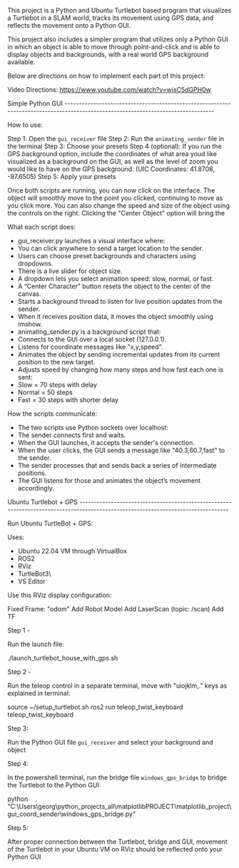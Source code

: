 This project is a Python and Ubuntu Turtlebot based program that visualizes a Turtlebot in a SLAM world, tracks its movement using GPS data, and reflects the movement onto a Python GUI.

This project also includes a simpler program that utilizes only a Python GUI in which an object is able to move through point-and-click and is able to display objects and backgrounds, with a real world GPS background available. 

Below are directions on how to implement each part of this project:


Video Directions: https://www.youtube.com/watch?v=wjsC5dGPH0w


Simple Python GUI ----------------------------------------------------------------------------------------------------------------------------------

How to use:

Step 1: Open the `gui_receiver` file
Step 2: Run the `animating_sender` file in the terminal
Step 3: Choose your presets
Step 4 (optional): If you run the GPS background option, include the coordinates of what area youd like visualized as a background on the GUI, as well as the level of zoom you would like to have on the GPS background. (UIC Coordinates: 41.8708, -87.6505)
Step 5: Apply your presets

Once both scripts are running, you can now click on the interface. The object will smoothly move to the point you clicked, continuing to move as you click more. You can also change the speed and size of the object using the controls on the right. Clicking the "Center Object" option will bring the 


What each script does:

- gui_receiver.py launches a visual interface where:
- You can click anywhere to send a target location to the sender.
- Users can choose preset backgrounds and characters using dropdowns.
- There is a live slider for object size.
- A dropdown lets you select animation speed: slow, normal, or fast.
- A “Center Character” button resets the object to the center of the canvas.
- Starts a background thread to listen for live position updates from the sender.
- When it receives position data, it moves the object smoothly using imshow.
- animating_sender.py is a background script that:
- Connects to the GUI over a local socket (127.0.0.1).
- Listens for coordinate messages like "x,y,speed".
- Animates the object by sending incremental updates from its current position to the new target.
- Adjusts speed by changing how many steps and how fast each one is sent:
- Slow = 70 steps with delay
- Normal = 50 steps
- Fast = 30 steps with shorter delay

How the scripts communicate:

- The two scripts use Python sockets over localhost:
- The sender connects first and waits.
- When the GUI launches, it accepts the sender's connection.
- When the user clicks, the GUI sends a message like "40.3,60.7,fast" to the sender.
- The sender processes that and sends back a series of intermediate positions.
- The GUI listens for those and animates the object’s movement accordingly.

Ubuntu Turtlebot + GPS ----------------------------------------------------------------------------------------------------------------------------------

Run Ubuntu TurtleBot + GPS:

Uses:

- Ubuntu 22.04 VM through VirtualBox
- ROS2
- RViz
- TurtleBot3\
- VS Editor

Use this RViz display configuration:

Fixed Frame: "odom"
Add Robot Model
Add LaserScan (topic: /scan)
Add TF

Step 1 - 

Run the launch file:

./launch_turtlebot_house_with_gps.sh


Step 2 - 

Run the teleop control in a separate terminal, move with "uiojklm,." keys as explained in terminal:

source ~/setup_turtlebot.sh
ros2 run teleop_twist_keyboard teleop_twist_keyboard


Step 3:

Run the Python GUI file `gui_receiver` and select your background and object


Step 4:

In the powershell terminal, run the bridge file `windows_gps_bridge` to bridge the Turtlebot to the Python GUI:

python "C:\Users\georg\python_projects_all\matplotlibPROJECT\matplotlib_project\gui_coord_sender\windows_gps_bridge.py"



Step 5:

After proper connection between the Turtlebot, bridge and GUI, movement of the Turtlebot in your Ubuntu VM on RViz should be reflected onto your Python GUI






